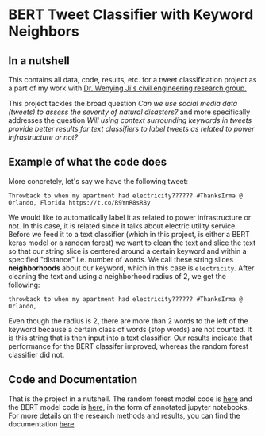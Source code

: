 # BERT Tweet Classifier with Keyword Neighbors

## In a nutshell
This contains all data, code, results, etc. for a tweet classification project as a part of my work with [Dr. Wenying Ji's civil engineering research group.](http://mason.gmu.edu/~wji2/team.xhtml)

This project tackles the broad question *Can we use social media data (tweets) to assess the severity of natural disasters?* and more specifically addresses the question *Will using context surrounding keywords in tweets provide better results for text classifiers to label tweets as related to power infrastructure or not?*


## Example of what the code does
More concretely, let's say we have the following tweet:

`Throwback to when my apartment had electricity?????? #ThanksIrma @ Orlando, Florida https://t.co/R9YnR8sR8y`

We would like to automatically label it as related to power infrastructure or not. In this case, it is related since it talks about electric utility service. Before we feed it to a text classifier (which in this project, is either a BERT keras model or a random forest) we want to clean the text and slice the text so that our string slice is centered around a certain keyword  and within a specified "distance" i.e. number of words. We call these string slices **neighborhoods** about our keyword, which in this case is `electricity`. After cleaning the text and using a neighborhood radius of 2, we get the following:

`throwback to when my apartment had electricity?????? #ThanksIrma @ Orlando,`

Even though the radius is 2, there are more than 2 words to the left of the keyword because a certain class of words (stop words) are not counted. It is this string that is then input into a text classifier. Our results indicate that performance for the BERT classifer improved, whereas the random forest classifier did not.

## Code and Documentation
That is the project in a nutshell. The random forest model code is [here](https://github.com/ibidyouadu/tweet_classification/blob/master/modeling/RF_tweet_classification.ipynb) and the BERT model code is [here](https://github.com/ibidyouadu/tweet_classification/blob/master/modeling/BERT_tweet_classification.ipynb), in the form of annotated jupyter notebooks. For more details on the research methods and results, you can find the documentation [here](https://github.com/ibidyouadu/tweet_classification/blob/master/documentation/tweet_classification_documentation.pdf).
